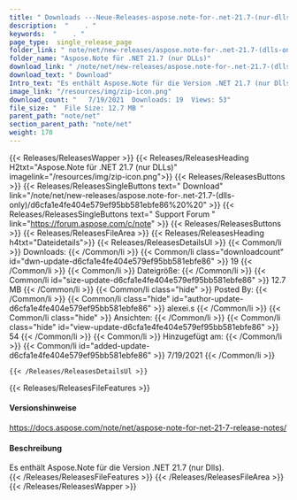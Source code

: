 ```yaml
---
title: " Downloads ---Neue-Releases-aspose.note-for-.net-21.7-(nur-dlls) . "
description:  "    . " 
keywords:  "    . " 
page_type:  single_release_page
folder_link: " note/net/new-releases/aspose.note-for-.net-21.7-(dlls-only)/"
folder_name: "Aspose.Note für .NET 21.7 (nur DLLs)"
download_link: " /note/net/new-releases/aspose.note-for-.net-21.7-(dlls-only)/d6cfa1e4fe404e579ef95bb581ebfe86"
download_text: " Download"
Intro_text: "Es enthält Aspose.Note für die Version .NET 21.7 (nur Dlls)."
image_link: "/resources/img/zip-icon.png"
download_count: "   7/19/2021  Downloads: 19  Views: 53"
file_size: "  File Size: 12.7 MB "
parent_path: "note/net"
section_parent_path: "note/net"
weight: 170
---
```


{{< Releases/ReleasesWapper >}}
  {{< Releases/ReleasesHeading H2txt="Aspose.Note für .NET 21.7 (nur DLLs)" imagelink="/resources/img/zip-icon.png">}}
  {{< Releases/ReleasesButtons >}}
    {{< Releases/ReleasesSingleButtons text=" Download" link="/note/net/new-releases/aspose.note-for-.net-21.7-(dlls-only)/d6cfa1e4fe404e579ef95bb581ebfe86%20%20" >}}
    {{< Releases/ReleasesSingleButtons text=" Support Forum " link="https://forum.aspose.com/c/note" >}}
  {{< Releases/ReleasesButtons >}}
  {{< Releases/ReleasesFileArea >}}
    {{< Releases/ReleasesHeading h4txt="Dateidetails">}}
    {{< Releases/ReleasesDetailsUl >}}
            {{< Common/li >}} Downloads: {{< /Common/li >}}
      {{< Common/li class="downloadcount" id="dwn-update-d6cfa1e4fe404e579ef95bb581ebfe86" >}} 19 {{< /Common/li >}}
      {{< Common/li >}} Dateigröße: {{< /Common/li >}}
      {{< Common/li id="size-update-d6cfa1e4fe404e579ef95bb581ebfe86" >}} 12.7 MB {{< /Common/li >}} 
      {{< Common/li  class="hide" >}} Posted By: {{< /Common/li >}} 
      {{< Common/li class="hide" id="author-update-d6cfa1e4fe404e579ef95bb581ebfe86" >}} alexei.s {{< /Common/li >}}
      {{< Common/li class="hide" >}} Ansichten: {{< /Common/li >}}
      {{< Common/li class="hide" id="view-update-d6cfa1e4fe404e579ef95bb581ebfe86" >}} 54 {{< /Common/li >}}
      {{< Common/li >}} Hinzugefügt am: {{< /Common/li >}}
      {{< Common/li id="added-update-d6cfa1e4fe404e579ef95bb581ebfe86" >}} 7/19/2021 {{< /Common/li >}} 

    {{< /Releases/ReleasesDetailsUl >}}

  {{< Releases/ReleasesFileFeatures >}}
      <h4>Versionshinweise</h4><div> <a href="https://docs.aspose.com/note/net/aspose-note-for-net-21-7-release-notes/">https://docs.aspose.com/note/net/aspose-note-for-net-21-7-release-notes/</a></div><h4> Beschreibung</h4><div class="HTMLDescription"> Es enthält Aspose.Note für die Version .NET 21.7 (nur Dlls).</div>
  {{< /Releases/ReleasesFileFeatures >}}
 {{< /Releases/ReleasesFileArea >}}
{{< /Releases/ReleasesWapper >}}



